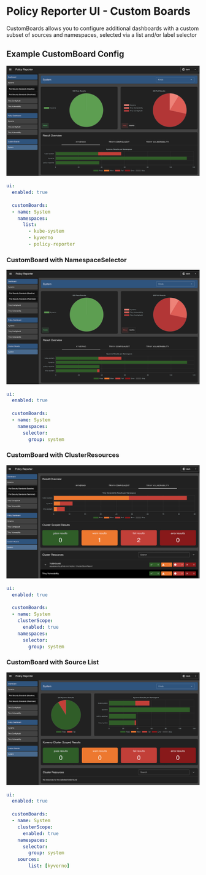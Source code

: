 # Policy Reporter UI - Custom Boards

CustomBoards allows you to configure additional dashboards with a custom subset of sources and namespaces, selected via a list and/or label selector

## Example CustomBoard Config

![Custom Boards](https://github.com/kyverno/policy-reporter/blob/3.x/docs/images/custom-boards/list.png)

```yaml
ui:
  enabled: true

  customBoards:
  - name: System
    namespaces:
      list:
        - kube-system
        - kyverno
        - policy-reporter
```

### CustomBoard with NamespaceSelector

![Custom Boards](https://github.com/kyverno/policy-reporter/blob/3.x/docs/images/custom-boards/selector.png)

```yaml
ui:
  enabled: true

  customBoards:
  - name: System
    namespaces:
      selector:
        group: system
```

### CustomBoard with ClusterResources
![Custom Boards](https://github.com/kyverno/policy-reporter/blob/3.x/docs/images/custom-boards/cluster.png)

```yaml
ui:
  enabled: true

  customBoards:
  - name: System
    clusterScope:
      enabled: true
    namespaces:
      selector:
        group: system
```

### CustomBoard with Source List

![Custom Boards](https://github.com/kyverno/policy-reporter/blob/3.x/docs/images/custom-boards/source.png)

```yaml
ui:
  enabled: true

  customBoards:
  - name: System
    clusterScope:
      enabled: true
    namespaces:
      selector:
        group: system
    sources:
        list: [kyverno]
```
